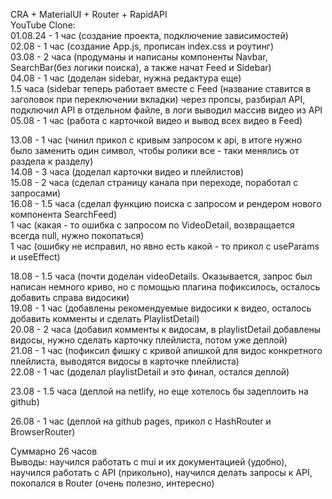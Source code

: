 CRA + MaterialUI + Router + RapidAPI  
YouTube Clone:  
01.08.24 - 1 час (создание проекта, подключение зависимостей)  
02.08 - 1 час (создание App.js, прописан index.css и роутинг)  
03.08 - 2 часа (продуманы и написаны компоненты Navbar, SearchBar(без логики поиска), а также начат Feed и Sidebar)  
04.08 - 1 час (доделан sidebar, нужна редактура еще)  
1.5 часа (sidebar теперь работает вместе с Feed (название ставится в заголовок при переключении вкладки) через пропсы, разбирал API, подключил API в отдельном файле, в логи выводил массив видео из API  
05.08 - 1 час (работа с карточкой видео и вывод всех видео в Feed)  

13.08 - 1 час (чинил прикол с кривым запросом к api, в итоге нужно было заменить один символ, чтобы ролики все - таки менялись от раздела к разделу)  
14.08 - 3 часа (доделал карточки видео и плейлистов)  
15.08 - 2 часа (сделал страницу канала при переходе, поработал с запросами)  
16.08 - 1.5 часа (сделал функцию поиска с запросом и рендером нового компонента SearchFeed)  
1 час (какая - то ошибка с запросом по VideoDetail, возвращается всегда null, нужно покопаться)  
1 час (ошибку не исправил, но явно есть какой - то прикол с useParams и useEffect)  

18.08 - 1.5 часа (почти доделан videoDetails. Оказывается, запрос был написан немного криво, но с помощью плагина пофиксилось, осталось добавить справа видосики)  
19.08 - 1 час (добавлены рекомендуемые видосики к видео, осталось добавить комменты и сделать PlaylistDetail)  
20.08 - 2 часа (добавил комменты к видосам, в playlistDetail добавлены видосы, нужно сделать карточку плейлиста, потом уже деплой)  
21.08 - 1 час (пофиксил фишку с кривой апишкой для видос конкретного плейлиста, выводятся видосы в карточке плейлиста)  
22.08 - 1 час (доделал playlistDetail и это финал, остался деплой)  

23.08 - 1.5 часа (деплой на netlify, но еще хотелось бы задеплоить на github)  

26.08 - 1 час (деплой на github pages, прикол с HashRouter и BrowserRouter)  

Суммарно 26 часов  
Выводы: научился работать с mui и их документацией (удобно), научился работать с API (прикольно), научился делать запросы к API, покопался в Router (очень полезно, интересно)
